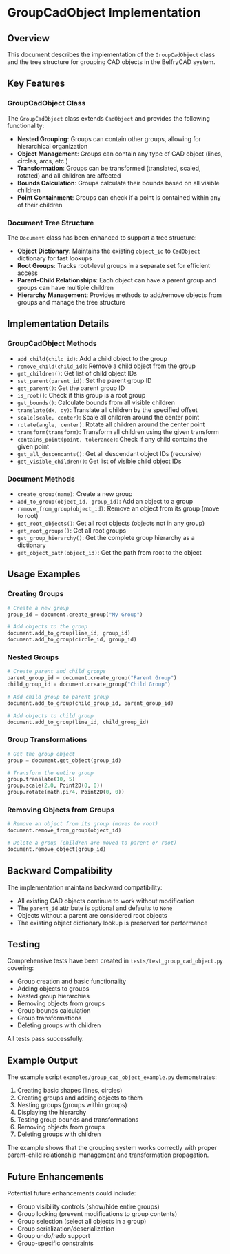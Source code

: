 # GroupCadObject Implementation

## Overview

This document describes the implementation of the `GroupCadObject` class and the tree structure for grouping CAD objects in the BelfryCAD system.

## Key Features

### GroupCadObject Class

The `GroupCadObject` class extends `CadObject` and provides the following functionality:

- **Nested Grouping**: Groups can contain other groups, allowing for hierarchical organization
- **Object Management**: Groups can contain any type of CAD object (lines, circles, arcs, etc.)
- **Transformation**: Groups can be transformed (translated, scaled, rotated) and all children are affected
- **Bounds Calculation**: Groups calculate their bounds based on all visible children
- **Point Containment**: Groups can check if a point is contained within any of their children

### Document Tree Structure

The `Document` class has been enhanced to support a tree structure:

- **Object Dictionary**: Maintains the existing `object_id` to `CadObject` dictionary for fast lookups
- **Root Groups**: Tracks root-level groups in a separate set for efficient access
- **Parent-Child Relationships**: Each object can have a parent group and groups can have multiple children
- **Hierarchy Management**: Provides methods to add/remove objects from groups and manage the tree structure

## Implementation Details

### GroupCadObject Methods

- `add_child(child_id)`: Add a child object to the group
- `remove_child(child_id)`: Remove a child object from the group
- `get_children()`: Get list of child object IDs
- `set_parent(parent_id)`: Set the parent group ID
- `get_parent()`: Get the parent group ID
- `is_root()`: Check if this group is a root group
- `get_bounds()`: Calculate bounds from all visible children
- `translate(dx, dy)`: Translate all children by the specified offset
- `scale(scale, center)`: Scale all children around the center point
- `rotate(angle, center)`: Rotate all children around the center point
- `transform(transform)`: Transform all children using the given transform
- `contains_point(point, tolerance)`: Check if any child contains the given point
- `get_all_descendants()`: Get all descendant object IDs (recursive)
- `get_visible_children()`: Get list of visible child object IDs

### Document Methods

- `create_group(name)`: Create a new group
- `add_to_group(object_id, group_id)`: Add an object to a group
- `remove_from_group(object_id)`: Remove an object from its group (move to root)
- `get_root_objects()`: Get all root objects (objects not in any group)
- `get_root_groups()`: Get all root groups
- `get_group_hierarchy()`: Get the complete group hierarchy as a dictionary
- `get_object_path(object_id)`: Get the path from root to the object

## Usage Examples

### Creating Groups

```python
# Create a new group
group_id = document.create_group("My Group")

# Add objects to the group
document.add_to_group(line_id, group_id)
document.add_to_group(circle_id, group_id)
```

### Nested Groups

```python
# Create parent and child groups
parent_group_id = document.create_group("Parent Group")
child_group_id = document.create_group("Child Group")

# Add child group to parent group
document.add_to_group(child_group_id, parent_group_id)

# Add objects to child group
document.add_to_group(line_id, child_group_id)
```

### Group Transformations

```python
# Get the group object
group = document.get_object(group_id)

# Transform the entire group
group.translate(10, 5)
group.scale(2.0, Point2D(0, 0))
group.rotate(math.pi/4, Point2D(0, 0))
```

### Removing Objects from Groups

```python
# Remove an object from its group (moves to root)
document.remove_from_group(object_id)

# Delete a group (children are moved to parent or root)
document.remove_object(group_id)
```

## Backward Compatibility

The implementation maintains backward compatibility:

- All existing CAD objects continue to work without modification
- The `parent_id` attribute is optional and defaults to `None`
- Objects without a parent are considered root objects
- The existing object dictionary lookup is preserved for performance

## Testing

Comprehensive tests have been created in `tests/test_group_cad_object.py` covering:

- Group creation and basic functionality
- Adding objects to groups
- Nested group hierarchies
- Removing objects from groups
- Group bounds calculation
- Group transformations
- Deleting groups with children

All tests pass successfully.

## Example Output

The example script `examples/group_cad_object_example.py` demonstrates:

1. Creating basic shapes (lines, circles)
2. Creating groups and adding objects to them
3. Nesting groups (groups within groups)
4. Displaying the hierarchy
5. Testing group bounds and transformations
6. Removing objects from groups
7. Deleting groups with children

The example shows that the grouping system works correctly with proper parent-child relationship management and transformation propagation.

## Future Enhancements

Potential future enhancements could include:

- Group visibility controls (show/hide entire groups)
- Group locking (prevent modifications to group contents)
- Group selection (select all objects in a group)
- Group serialization/deserialization
- Group undo/redo support
- Group-specific constraints 